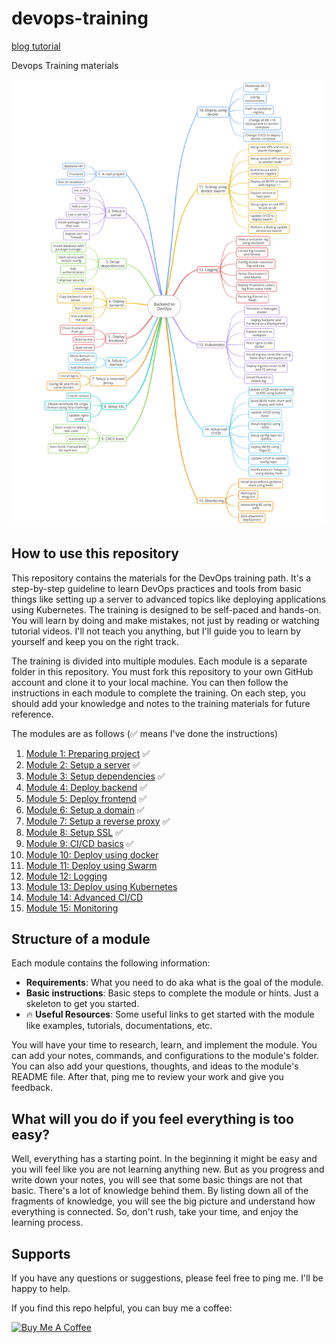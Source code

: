 # devops-training

[blog tutorial](https://viblo.asia/p/tu-backend-hoc-devops-qua-viec-do-it-yourself-aNj4vvk246r)

Devops Training materials

![Roadmap](images/roadmap.jpg)

## How to use this repository

This repository contains the materials for the DevOps training path. It's a step-by-step guideline to learn DevOps practices and tools from basic things like setting up a server to advanced topics like deploying applications using Kubernetes. The training is designed to be self-paced and hands-on. You will learn by doing and make mistakes, not just by reading or watching tutorial videos. I'll not teach you anything, but I'll guide you to learn by yourself and keep you on the right track.

The training is divided into multiple modules. Each module is a separate folder in this repository. You must fork this repository to your own GitHub account and clone it to your local machine. You can then follow the instructions in each module to complete the training. On each step, you should add your knowledge and notes to the training materials for future reference.

The modules are as follows (✅ means I've done the instructions)

1. [Module 1: Preparing project](01-preparing-project/README.md) ✅
2. [Module 2: Setup a server](02-setup-server/README.md) ✅
3. [Module 3: Setup dependencies](03-setup-dependencies/README.md) ✅
4. [Module 4: Deploy backend](04-deploy-backend/README.md) ✅
5. [Module 5: Deploy frontend](05-deploy-frontend/README.md) ✅
6. [Module 6: Setup a domain](06-setup-domain/README.md) ✅
7. [Module 7: Setup a reverse proxy](07-setup-reverse-proxy/README.md) ✅
8. [Module 8: Setup SSL](08-setup-ssl/README.md) ✅
9. [Module 9: CI/CD basics](09-cicd-basics/README.md) ✅
10. [Module 10: Deploy using docker](10-deploy-using-docker/README.md)
11. [Module 11: Deploy using Swarm](11-deploy-using-swarm/README.md)
12. [Module 12: Logging](12-logging/README.md)
13. [Module 13: Deploy using Kubernetes](13-deploy-using-kubernetes/README.md)
14. [Module 14: Advanced CI/CD](14-advanced-cicd/README.md)
15. [Module 15: Monitoring](15-monitoring/README.md)

## Structure of a module

Each module contains the following information:

- **Requirements**: What you need to do aka what is the goal of the module.
- **Basic instructions**: Basic steps to complete the module or hints. Just a skeleton to get you started.
- 🔥 **Useful Resources**: Some useful links to get started with the module like examples, tutorials, documentations, etc.

You will have your time to research, learn, and implement the module. You can add your notes, commands, and configurations to the module's folder. You can also add your questions, thoughts, and ideas to the module's README file. After that, ping me to review your work and give you feedback.

## What will you do if you feel everything is too easy?

Well, everything has a starting point. In the beginning it might be easy and you will feel like you are not learning anything new. But as you progress and write down your notes, you will see that some basic things are not that basic. There's a lot of knowledge behind them. By listing down all of the fragments of knowledge, you will see the big picture and understand how everything is connected. So, don't rush, take your time, and enjoy the learning process.

## Supports

If you have any questions or suggestions, please feel free to ping me. I'll be happy to help.

If you find this repo helpful, you can buy me a coffee:

<a href="https://www.buymeacoffee.com/minhpq331" target="_blank"><img src="https://cdn.buymeacoffee.com/buttons/default-orange.png" alt="Buy Me A Coffee" height="40"></a>
